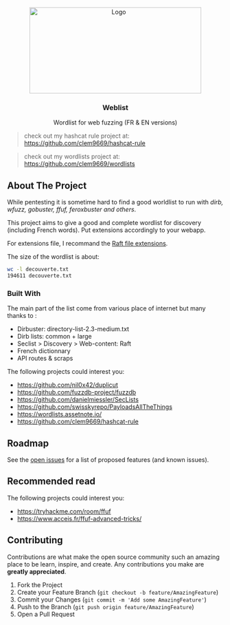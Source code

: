 <!-- PROJECT LOGO -->
<br />
<p align="center">
  <a href="https://github.com/clem9669/weblist">
    <img src="https://i.imgur.com/609h1jP.png" alt="Logo" width="400" height="200">
  </a>

  <h3 align="center">Weblist</h3>

  <p align="center">
    Wordlist for web fuzzing (FR & EN versions)
  </p>

> check out my hashcat rule project at: https://github.com/clem9669/hashcat-rule

> check out my wordlists project at: https://github.com/clem9669/wordlists

<!-- ABOUT THE PROJECT -->
## About The Project

While pentesting it is sometime hard to find a good worldlist to run with *dirb, wfuzz, gobuster, ffuf, feroxbuster and others*.

This project aims to give a good and complete wordlist for discovery (including French words). Put extensions accordingly to your webapp.

For extensions file, I recommand the [Raft file extensions](https://github.com/danielmiessler/SecLists/tree/master/Discovery/Web-Content).

The size of the wordlist is about:
```sh
wc -l decouverte.txt 
194611 decouverte.txt
```

### Built With
The main part of the list come from various place of internet but many thanks to :
* Dirbuster: directory-list-2.3-medium.txt
* Dirb lists: common + large
* Seclist > Discovery > Web-content: Raft
* French dictionnary
* API routes & scraps

The following projects could interest you:
  - https://github.com/nil0x42/duplicut
  - https://github.com/fuzzdb-project/fuzzdb
  - https://github.com/danielmiessler/SecLists
  - https://github.com/swisskyrepo/PayloadsAllTheThings
  - https://wordlists.assetnote.io/
  - https://github.com/clem9669/hashcat-rule


<!-- ROADMAP -->
## Roadmap

See the [open issues](https://github.com/clem9669/weblist/issues) for a list of proposed features (and known issues).

## Recommended read

The following projects could interest you:

- https://tryhackme.com/room/ffuf
- https://www.acceis.fr/ffuf-advanced-tricks/

<!-- CONTRIBUTING -->
## Contributing

Contributions are what make the open source community such an amazing place to be learn, inspire, and create. Any contributions you make are **greatly appreciated**.

1. Fork the Project
2. Create your Feature Branch (`git checkout -b feature/AmazingFeature`)
3. Commit your Changes (`git commit -m 'Add some AmazingFeature'`)
4. Push to the Branch (`git push origin feature/AmazingFeature`)
5. Open a Pull Request


